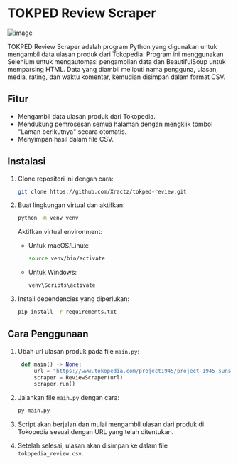 # TOKPED Review Scraper

![image](https://github.com/user-attachments/assets/e67c85d5-f1cd-4172-9319-ba25c1518776)


TOKPED Review Scraper adalah program Python yang digunakan untuk mengambil data ulasan produk dari Tokopedia. Program ini menggunakan Selenium untuk mengautomasi pengambilan data dan BeautifulSoup untuk memparsing HTML. Data yang diambil meliputi nama pengguna, ulasan, media, rating, dan waktu komentar, kemudian disimpan dalam format CSV.

## Fitur

- Mengambil data ulasan produk dari Tokopedia.
- Mendukung pemrosesan semua halaman dengan mengklik tombol "Laman berikutnya" secara otomatis.
- Menyimpan hasil dalam file CSV.

## Instalasi

1. Clone repositori ini dengan cara:
    ```bash
    git clone https://github.com/Xractz/tokped-review.git
    ```
2. Buat lingkungan virtual dan aktifkan:

   ```bash
   python -m venv venv
   ```

   Aktifkan virtual environment:

   - Untuk macOS/Linux:
     ```bash
     source venv/bin/activate
     ```

   - Untuk Windows:
     ```bash
     venv\Scripts\activate
     ```

3. Install dependencies yang diperlukan:

   ```bash
   pip install -r requirements.txt
   ```

## Cara Penggunaan

1. Ubah url ulasan produk pada file `main.py`:

   ```python
    def main() -> None:
	    url = "https://www.tokopedia.com/project1945/project-1945-sunset-in-sumba-perfume-edp-parfum-unisex-100ml-2-0-e8aa9/review"
	    scraper = ReviewScraper(url)
	    scraper.run()
   ```
2. Jalankan file `main.py` dengan cara:
    ```bash
    py main.py
    ```
3. Script akan berjalan dan mulai mengambil ulasan dari produk di Tokopedia sesuai dengan URL yang telah ditentukan.
4. Setelah selesai, ulasan akan disimpan ke dalam file `tokopedia_review.csv`.
